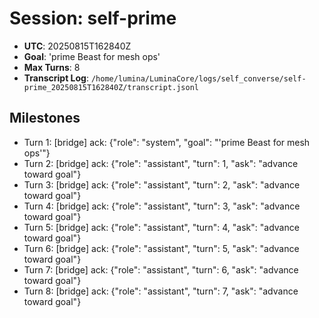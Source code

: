 # Session: self-prime

- **UTC**: 20250815T162840Z
- **Goal**: 'prime Beast for mesh ops'
- **Max Turns**: 8
- **Transcript Log**: `/home/lumina/LuminaCore/logs/self_converse/self-prime_20250815T162840Z/transcript.jsonl`

## Milestones
- Turn 1: [bridge] ack: {"role": "system", "goal": "'prime Beast for mesh ops'"}
- Turn 2: [bridge] ack: {"role": "assistant", "turn": 1, "ask": "advance toward goal"}
- Turn 3: [bridge] ack: {"role": "assistant", "turn": 2, "ask": "advance toward goal"}
- Turn 4: [bridge] ack: {"role": "assistant", "turn": 3, "ask": "advance toward goal"}
- Turn 5: [bridge] ack: {"role": "assistant", "turn": 4, "ask": "advance toward goal"}
- Turn 6: [bridge] ack: {"role": "assistant", "turn": 5, "ask": "advance toward goal"}
- Turn 7: [bridge] ack: {"role": "assistant", "turn": 6, "ask": "advance toward goal"}
- Turn 8: [bridge] ack: {"role": "assistant", "turn": 7, "ask": "advance toward goal"}

